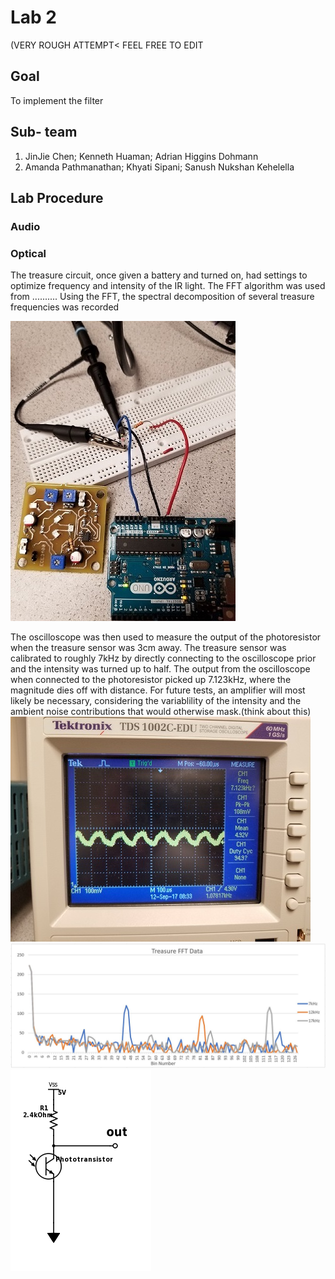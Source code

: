 # Lab 2
(VERY ROUGH ATTEMPT< FEEL FREE TO EDIT
## Goal
To implement the filter

## Sub- team
1. JinJie Chen; Kenneth Huaman; Adrian Higgins Dohmann
2. Amanda Pathmanathan; Khyati Sipani; Sanush Nukshan Kehelella

## Lab Procedure

### Audio






### Optical
The treasure circuit, once given a battery and turned on, had settings to optimize frequency and intensity of the IR light.
The FFT algorithm was used from ..........
Using the FFT, the spectral decomposition of several treasure frequencies was recorded


![](./image/lab2/2_1mod.jpg)

The oscilloscope was then used to measure the output of the photoresistor when the treasure sensor was 3cm away. The treasure sensor was calibrated to roughly 7kHz by directly connecting to the oscilloscope prior and the intensity was turned up to half. The output from the oscilloscope when connected to the photoresistor picked up 7.123kHz, where the magnitude dies off with distance. For future tests, an amplifier will most likely be necessary, considering the variablility of the intensity and the ambient noise contributions that would otherwise mask.(think about this)
![](./image/lab2/2_2mod.jpg)
![](./image/lab2/treas.jpg)
![](./image/lab2/photocircuit.png)
